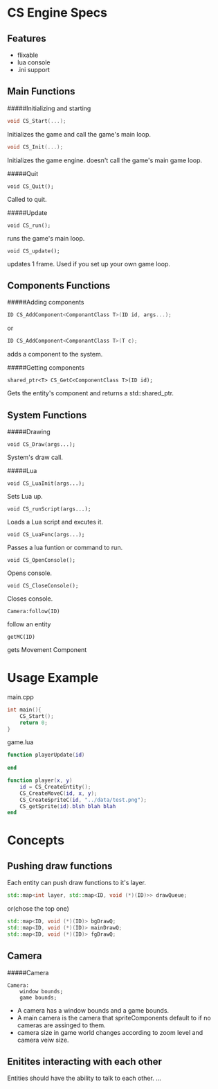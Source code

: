 CS Engine Specs
===============

Features
--------
* flixable
* lua console
* .ini support

Main Functions
--------------
#####Initializing and starting
```c++
void CS_Start(...);
```
Initializes the game and call the game's main loop.

```c++
void CS_Init(...);
```
Initializes the game engine. doesn't call the game's main game loop.

#####Quit
```
void CS_Quit();
```
Called to quit.

#####Update
```
void CS_run();
```
runs the game's main loop.
```
void CS_update();
```
updates 1 frame. Used if you set up your own game loop.

Components Functions
--------------------
#####Adding components
```c++
ID CS_AddComponent<ComponantClass T>(ID id, args...);
```
or
```c++
ID CS_AddComponent<ComponantClass T>(T c);
```
adds a component to the system.

#####Getting components
```
shared_ptr<T> CS_GetC<ComponentClass T>(ID id);
```
Gets the entity's component and returns a std::shared_ptr.

System Functions
----------------
#####Drawing
```
void CS_Draw(args...);
```
System's draw call.

#####Lua
```
void CS_LuaInit(args...);
```
Sets Lua up.

```
void CS_runScript(args...);
```
Loads a Lua script and excutes it.

```
void CS_LuaFunc(args...);
```
Passes a lua funtion or command to run.

```
void CS_OpenConsole();
```
Opens console.

```
void CS_CloseConsole();
```
Closes console.

```
Camera:follow(ID)
```
follow an entity

```
getMC(ID)
```
gets Movement Component


Usage Example
=============
main.cpp
```c++
int main(){
	CS_Start();
	return 0;
}
```

game.lua
```lua
function playerUpdate(id)
	
end

function player(x, y)
	id = CS_CreateEntity();
	CS_CreateMoveC(id, x, y);
	CS_CreateSpriteC(id, "../data/test.png");
	CS_getSprite(id).blsh blah blah
end

```

Concepts
========

Pushing draw functions
---
Each entity can push draw functions to it's layer.
```c++
std::map<int layer, std::map<ID, void (*)(ID)>> drawQueue;
```
or(chose the top one)
```c++
std::map<ID, void (*)(ID)> bgDrawQ;
std::map<ID, void (*)(ID)> mainDrawQ;
std::map<ID, void (*)(ID)> fgDrawQ;
```

Camera
---

#####Camera
```
Camera:
	window bounds;
	game bounds;
```

* A camera has a window bounds and a game bounds.
* A main camera is the camera that spriteComponents default to if no cameras are assinged to them.
* camera size in game world changes according to zoom level and camera veiw size.

Enitites interacting with each other
----

Entities should have the ability to talk to each other.
...